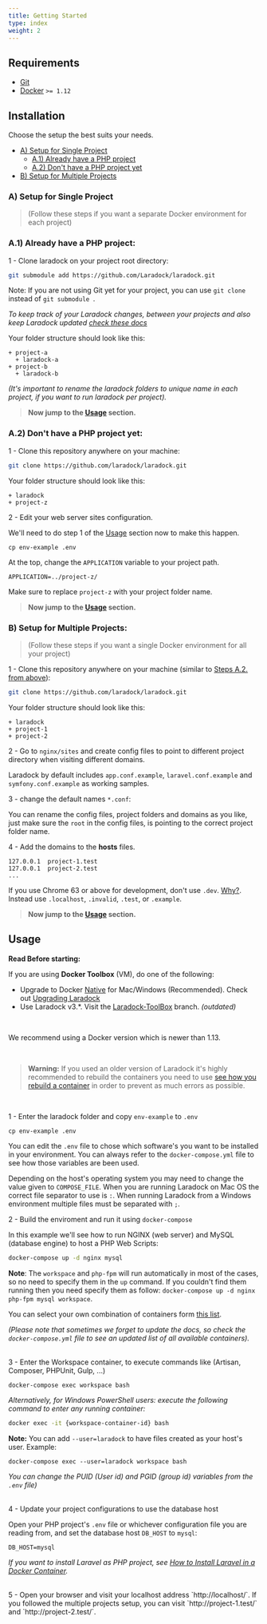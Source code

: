 ```yaml
---
title: Getting Started
type: index
weight: 2
---
```


## Requirements

- [Git](https://git-scm.com/downloads)
- [Docker](https://www.docker.com/products/docker/) `>= 1.12`







## Installation

Choose the setup the best suits your needs.

- [A) Setup for Single Project](#A)
	- [A.1) Already have a PHP project](#A1)
 	- [A.2) Don't have a PHP project yet](#A2)
- [B) Setup for Multiple Projects](#B)


<a name="A"></a>
### A) Setup for Single Project
> (Follow these steps if you want a separate Docker environment for each project)


<a name="A1"></a>
### A.1) Already have a PHP project:

1 - Clone laradock on your project root directory:

```bash
git submodule add https://github.com/Laradock/laradock.git
```

Note: If you are not using Git yet for your project, you can use `git clone` instead of `git submodule `.

*To keep track of your Laradock changes, between your projects and also keep Laradock updated [check these docs](/documentation/#keep-track-of-your-laradock-changes)*


Your folder structure should look like this:

```
+ project-a
  + laradock-a
+ project-b
  + laradock-b
```

*(It's important to rename the laradock folders to unique name in each project, if you want to run laradock per project).*

> **Now jump to the [Usage](#Usage) section.**

<a name="A2"></a>
### A.2) Don't have a PHP project yet:

1 - Clone this repository anywhere on your machine:

```bash
git clone https://github.com/laradock/laradock.git
```

Your folder structure should look like this:

```
+ laradock
+ project-z
```

2 - Edit your web server sites configuration.

We'll need to do step 1 of the [Usage](#Usage) section now to make this happen.

```
cp env-example .env
```

At the top, change the `APPLICATION` variable to your project path.

```
APPLICATION=../project-z/
```

Make sure to replace `project-z` with your project folder name.

> **Now jump to the [Usage](#Usage) section.**


<a name="B"></a>
### B) Setup for Multiple Projects:
> (Follow these steps if you want a single Docker environment for all your project)

1 - Clone this repository anywhere on your machine (similar to [Steps A.2. from above](#A2)):

```bash
git clone https://github.com/laradock/laradock.git
```

Your folder structure should look like this:

```
+ laradock
+ project-1
+ project-2
```

2 - Go to `nginx/sites` and create config files to point to different project directory when visiting different domains.

Laradock by default includes `app.conf.example`, `laravel.conf.example` and `symfony.conf.example`  as working samples.

3 - change the default names `*.conf`:

You can rename the config files, project folders and domains as you like, just make sure the `root` in the config files, is pointing to the correct project folder name.

4 - Add the domains to the **hosts** files.

```
127.0.0.1  project-1.test
127.0.0.1  project-2.test
...
```
If you use Chrome 63 or above for development, don't use `.dev`. [Why?](https://laravel-news.com/chrome-63-now-forces-dev-domains-https). Instead use `.localhost`, `.invalid`, `.test`, or `.example`.

> **Now jump to the [Usage](#Usage) section.**







<a name="Usage"></a>
## Usage

**Read Before starting:**

If you are using **Docker Toolbox** (VM), do one of the following:

- Upgrade to Docker [Native](https://www.docker.com/products/docker) for Mac/Windows (Recommended). Check out [Upgrading Laradock](/documentation/#upgrading-laradock)
- Use Laradock v3.\*. Visit the [Laradock-ToolBox](https://github.com/laradock/laradock/tree/Laradock-ToolBox) branch. *(outdated)*

<br>

We recommend using a Docker version which is newer than 1.13. 

<br>

>**Warning:** If you used an older version of Laradock it's highly recommended to rebuild the containers you need to use [see how you rebuild a container](#Build-Re-build-Containers) in order to prevent as much errors as possible.

<br>

1 - Enter the laradock folder and copy `env-example` to `.env`

```shell
cp env-example .env
```

You can edit the `.env` file to chose which software's you want to be installed in your environment. You can always refer to the `docker-compose.yml` file to see how those variables are been used.

Depending on the host's operating system you may need to change the value given to `COMPOSE_FILE`. When you are running Laradock on Mac OS the correct file separator to use is `:`. When running Laradock from a Windows environment multiple files must be separated with `;`.

2 - Build the enviroment and run it using `docker-compose`

In this example we'll see how to run NGINX (web server) and MySQL (database engine) to host a PHP Web Scripts:

```bash
docker-compose up -d nginx mysql
```

**Note**: The `workspace` and `php-fpm` will run automatically in most of the cases, so no need to specify them in the `up` command. If you couldn't find them running then you need specify them as follow: `docker-compose up -d nginx php-fpm mysql workspace`.


You can select your own combination of containers form [this list](http://laradock.io/introduction/#supported-software-images).

*(Please note that sometimes we forget to update the docs, so check the `docker-compose.yml` file to see an updated list of all available containers).*


<br>
3 - Enter the Workspace container, to execute commands like (Artisan, Composer, PHPUnit, Gulp, ...)

```bash
docker-compose exec workspace bash
```

*Alternatively, for Windows PowerShell users: execute the following command to enter any running container:*

```bash
docker exec -it {workspace-container-id} bash
```

**Note:** You can add `--user=laradock` to have files created as your host's user. Example: 

```shell
docker-compose exec --user=laradock workspace bash
```

*You can change the PUID (User id) and PGID (group id) variables from the `.env` file)*

<br>
4 - Update your project configurations to use the database host

Open your PHP project's `.env` file or whichever configuration file you are reading from, and set the database host `DB_HOST` to `mysql`:

```env
DB_HOST=mysql
```

*If you want to install Laravel as PHP project, see [How to Install Laravel in a Docker Container](#Install-Laravel).*

<br>
5 - Open your browser and visit your localhost address `http://localhost/`. If you followed the multiple projects setup, you can visit `http://project-1.test/` and `http://project-2.test/`.
